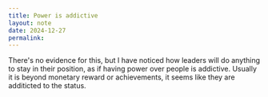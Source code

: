 ```yaml
---
title: Power is addictive
layout: note
date: 2024-12-27
permalink:
---
```

There's no evidence for this, but I have noticed how leaders will do anything to stay in their position, as if having power over people is addictive. Usually it is beyond monetary reward or achievements, it seems like they are additicted to the status. 

